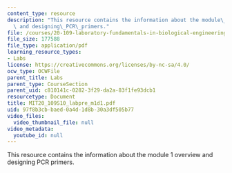 ```yaml
---
content_type: resource
description: "This resource contains the information about the module\_1\_overview\
  \ and designing\_PCR\_primers."
file: /courses/20-109-laboratory-fundamentals-in-biological-engineering-spring-2010/97f8b3cbbaed0a4d1d8b30a3df505b77_MIT20_109S10_labpre_m1d1.pdf
file_size: 177588
file_type: application/pdf
learning_resource_types:
- Labs
license: https://creativecommons.org/licenses/by-nc-sa/4.0/
ocw_type: OCWFile
parent_title: Labs
parent_type: CourseSection
parent_uid: c810141c-0282-3f29-da2a-83f1fe93dcb1
resourcetype: Document
title: MIT20_109S10_labpre_m1d1.pdf
uid: 97f8b3cb-baed-0a4d-1d8b-30a3df505b77
video_files:
  video_thumbnail_file: null
video_metadata:
  youtube_id: null
---
```

This resource contains the information about the module 1 overview and designing PCR primers.
